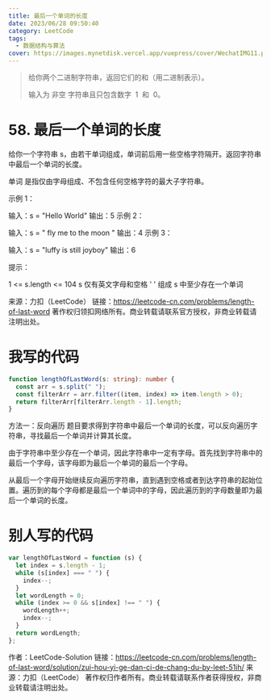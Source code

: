```yaml
---
title: 最后一个单词的长度
date: 2023/06/28 09:50:40
category: LeetCode
tags:
  - 数据结构与算法
cover: https://images.mynetdisk.vercel.app/vuepress/cover/WechatIMG11.png
---
```


> 给你两个二进制字符串，返回它们的和（用二进制表示）。
>
> 输入为 非空 字符串且只包含数字  1  和  0。

<!-- more -->

# 58. 最后一个单词的长度

给你一个字符串 s，由若干单词组成，单词前后用一些空格字符隔开。返回字符串中最后一个单词的长度。

单词 是指仅由字母组成、不包含任何空格字符的最大子字符串。

示例 1：

输入：s = "Hello World"
输出：5
示例 2：

输入：s = " fly me to the moon "
输出：4
示例 3：

输入：s = "luffy is still joyboy"
输出：6

提示：

1 <= s.length <= 104
s 仅有英文字母和空格 ' ' 组成
s 中至少存在一个单词

来源：力扣（LeetCode）
链接：https://leetcode-cn.com/problems/length-of-last-word
著作权归领扣网络所有。商业转载请联系官方授权，非商业转载请注明出处。

# 我写的代码

```ts
function lengthOfLastWord(s: string): number {
  const arr = s.split(" ");
  const filterArr = arr.filter((item, index) => item.length > 0);
  return filterArr[filterArr.length - 1].length;
}
```

方法一：反向遍历
题目要求得到字符串中最后一个单词的长度，可以反向遍历字符串，寻找最后一个单词并计算其长度。

由于字符串中至少存在一个单词，因此字符串中一定有字母。首先找到字符串中的最后一个字母，该字母即为最后一个单词的最后一个字母。

从最后一个字母开始继续反向遍历字符串，直到遇到空格或者到达字符串的起始位置。遍历到的每个字母都是最后一个单词中的字母，因此遍历到的字母数量即为最后一个单词的长度。

# 别人写的代码

```js
var lengthOfLastWord = function (s) {
  let index = s.length - 1;
  while (s[index] === " ") {
    index--;
  }
  let wordLength = 0;
  while (index >= 0 && s[index] !== " ") {
    wordLength++;
    index--;
  }
  return wordLength;
};
```

作者：LeetCode-Solution
链接：https://leetcode-cn.com/problems/length-of-last-word/solution/zui-hou-yi-ge-dan-ci-de-chang-du-by-leet-51ih/
来源：力扣（LeetCode）
著作权归作者所有。商业转载请联系作者获得授权，非商业转载请注明出处。
